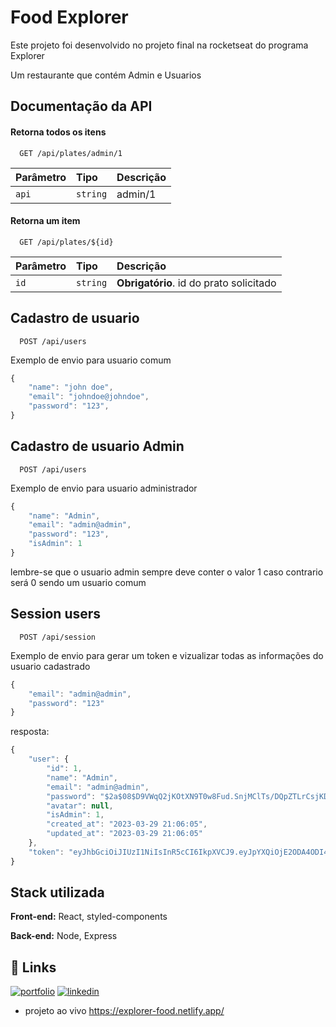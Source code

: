 
# Food Explorer

Este projeto foi desenvolvido no projeto final na rocketseat do programa Explorer

Um restaurante que contém Admin e Usuarios
## Documentação da API

#### Retorna todos os itens

```http
  GET /api/plates/admin/1
```

| Parâmetro   | Tipo       | Descrição                           |
| :---------- | :--------- | :---------------------------------- |
| `api` | `string` | admin/1 |

#### Retorna um item

```http
  GET /api/plates/${id}
```

| Parâmetro   | Tipo       | Descrição                                   |
| :---------- | :--------- | :------------------------------------------ |
| `id`      | `string` | **Obrigatório**. id do prato solicitado |



## Cadastro de usuario
```http
  POST /api/users
```
Exemplo de envio para usuario comum

```javascript
{
	"name": "john doe",
	"email": "johndoe@johndoe",
	"password": "123", 
}
```

## Cadastro de usuario Admin
```http
  POST /api/users
```
Exemplo de envio para usuario administrador

```javascript
{
	"name": "Admin",
	"email": "admin@admin",
	"password": "123", 
	"isAdmin": 1
}
```
lembre-se que o usuario admin sempre deve conter o valor 1 caso contrario será 0 sendo um usuario comum
## Session users
```http
  POST /api/session
```
Exemplo de envio para gerar um token e vizualizar todas as informações do usuario cadastrado

```javascript
{
	"email": "admin@admin",
	"password": "123"
}
```
resposta: 

```javascript
{
	"user": {
		"id": 1,
		"name": "Admin",
		"email": "admin@admin",
		"password": "$2a$08$D9VWqQ2jKOtXN9T0w8Fud.SnjMClTs/DQpZTLrCsjKDUfzziExYrm",
		"avatar": null,
		"isAdmin": 1,
		"created_at": "2023-03-29 21:06:05",
		"updated_at": "2023-03-29 21:06:05"
	},
	"token": "eyJhbGciOiJIUzI1NiIsInR5cCI6IkpXVCJ9.eyJpYXQiOjE2ODA4ODI4MDQsImV4cCI6MTY4MDk2OTIwNCwic3ViIjoiMSJ9.-Q4RB6hAiUE9QQX-VRY74zKHVFDGDfye2fs3hqT8Gy4"
}
```
## Stack utilizada

**Front-end:** React, styled-components

**Back-end:** Node, Express


## 🔗 Links
[![portfolio](https://img.shields.io/badge/my_portfolio-000?style=for-the-badge&logo=ko-fi&logoColor=white)](https://adonaikjr.netlify.app/)
[![linkedin](https://img.shields.io/badge/linkedin-0A66C2?style=for-the-badge&logo=linkedin&logoColor=white)](https://www.linkedin.com/in/adonaikjr/)
- projeto ao vivo https://explorer-food.netlify.app/


